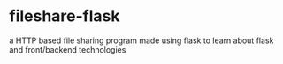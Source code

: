 # fileshare-flask
a HTTP based file sharing program made using flask to learn about flask and front/backend technologies
